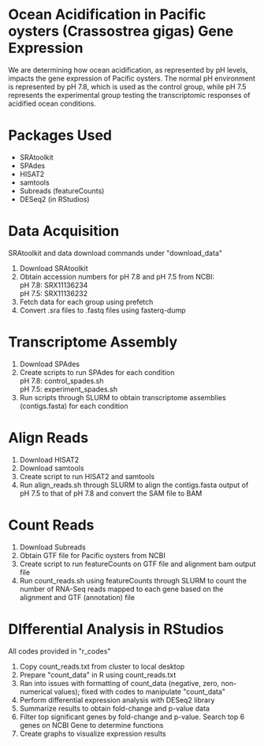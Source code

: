 # Ocean Acidification in Pacific oysters (Crassostrea gigas) Gene Expression

We are determining how ocean acidification, as represented by pH levels, impacts the gene expression of Pacific oysters. The normal pH environment is represented by pH 7.8, which is used as the control group, while pH 7.5 represents the experimental group testing the transcriptomic responses of acidified ocean conditions.

# Packages Used
- SRAtoolkit
- SPAdes
- HISAT2
- samtools
- Subreads (featureCounts)
- DESeq2 (in RStudios)

# Data Acquisition
SRAtoolkit and data download commands under "download_data"
1. Download SRAtoolkit
2. Obtain accession numbers for pH 7.8 and pH 7.5 from NCBI:
<br/>pH 7.8: SRX11136234
<br/>pH 7.5: SRX11136232
3. Fetch data for each group using prefetch
4. Convert .sra files to .fastq files using fasterq-dump

# Transcriptome Assembly
1. Download SPAdes
2. Create scripts to run SPAdes for each condition
<br/>pH 7.8: control_spades.sh
<br/>pH 7.5: experiment_spades.sh
3. Run scripts through SLURM to obtain transcriptome assemblies (contigs.fasta) for each condition

# Align Reads
1. Download HISAT2
2. Download samtools
3. Create script to run HISAT2 and samtools
4. Run align_reads.sh through SLURM to align the contigs.fasta output of pH 7.5 to that of pH 7.8 and convert the SAM file to BAM

# Count Reads
1. Download Subreads
2. Obtain GTF file for Pacific oysters from NCBI
3. Create script to run featureCounts on GTF file and alignment bam output file 
4. Run count_reads.sh using featureCounts through SLURM to count the number of RNA-Seq reads mapped to each gene based on the alignment and GTF (annotation) file  

# DIfferential Analysis in RStudios
All codes provided in "r_codes"
1. Copy count_reads.txt from cluster to local desktop
2. Prepare "count_data" in R using count_reads.txt
3. Ran into issues with formatting of count_data (negative, zero, non-numerical values); fixed with codes to manipulate "count_data"
4. Perform differential expression analysis with DESeq2 library 
5. Summarize results to obtain fold-change and p-value data
6. Filter top significant genes by fold-change and p-value. Search top 6 genes on NCBI Gene to determine functions 
7. Create graphs to visualize expression results
